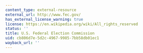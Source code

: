 ```yaml
---
content_type: external-resource
external_url: http://www.fec.gov/
has_external_license_warning: true
license: https://en.wikipedia.org/wiki/All_rights_reserved
status: ''
title: U.S. Federal Election Commission
uid: cb806d7e-5d2c-4967-9985-7bb58db01ec1
wayback_url: ''
---
```

